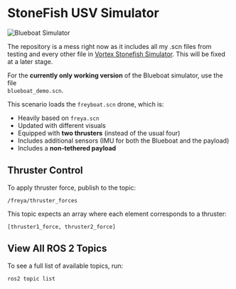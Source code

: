 # StoneFish USV Simulator
![Blueboat Simulator](https://i.imgur.com/hN2tz8w.jpg)

The repository is a mess right now as it includes all my .scn files from testing and every other file in [Vortex Stonefish Simulator](https://github.com/vortexntnu/vortex-stonefish-sim). 
This will be fixed at a later stage.

For the **currently only working version** of the Blueboat simulator, use the file  
`blueboat_demo.scn`.

This scenario loads the `freyboat.scn` drone, which is:

* Heavily based on `freya.scn`
* Updated with different visuals
* Equipped with **two thrusters** (instead of the usual four)
* Includes additional sensors (IMU for both the Blueboat and the payload)
* Includes a **non-tethered payload**

## Thruster Control

To apply thruster force, publish to the topic:

`/freya/thruster_forces`

This topic expects an array where each element corresponds to a thruster:

`[thruster1_force, thruster2_force]`

## View All ROS 2 Topics

To see a full list of available topics, run:

`ros2 topic list`
